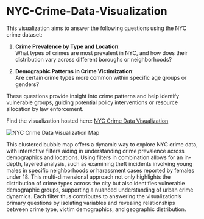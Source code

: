 # NYC-Crime-Data-Visualization

This visualization aims to answer the following questions using the NYC crime dataset:

1. **Crime Prevalence by Type and Location**:  
   What types of crimes are most prevalent in NYC, and how does their distribution vary across different boroughs or neighborhoods?

2. **Demographic Patterns in Crime Victimization**:  
   Are certain crime types more common within specific age groups or genders?

These questions provide insight into crime patterns and help identify vulnerable groups, guiding potential policy interventions or resource allocation by law enforcement.

Find the visualization hosted here: [NYC Crime Data Visualization](https://natashagit.github.io/NYC-Crime-Data-Visualization/)

![NYC Crime Data Visualization Map](https://github.com/user-attachments/assets/d2afe6f8-02b1-4403-90e4-77eb7c7af83e)

This clustered bubble map offers a dynamic way to explore NYC crime data, with interactive filters aiding in understanding crime prevalence across demographics and locations. Using filters in combination allows for an in-depth, layered analysis, such as examining theft incidents involving young males in specific neighborhoods or harassment cases reported by females under 18. This multi-dimensional approach not only highlights the distribution of crime types across the city but also identifies vulnerable demographic groups, supporting a nuanced understanding of urban crime dynamics. Each filter thus contributes to answering the visualization’s primary questions by isolating variables and revealing relationships between crime type, victim demographics, and geographic distribution.

